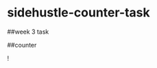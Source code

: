 # sidehustle-counter-task


##week 3 task


##counter
 

 ! [ ]( ./counter-javascript-Project.png )

